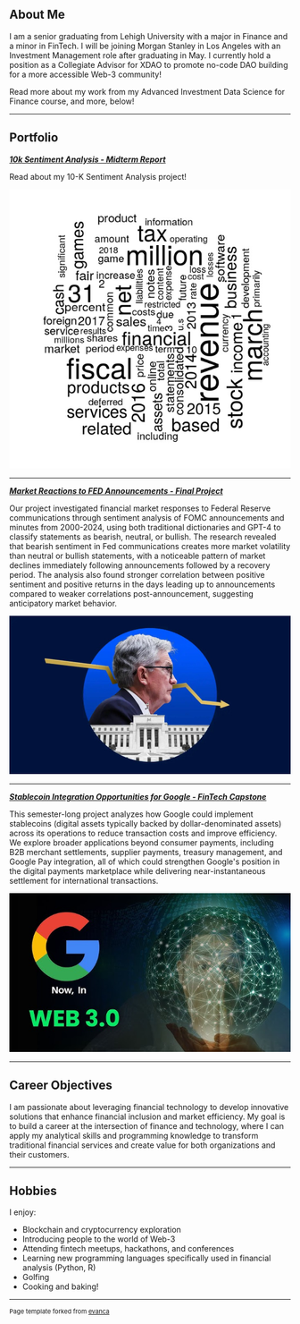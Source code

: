 ## About Me

I am a senior graduating from Lehigh University with a major in Finance and a minor in FinTech. I will be joining Morgan Stanley in Los Angeles with an Investment Management role after graduating in May. I currently hold a position as a Collegiate Advisor for XDAO to promote no-code DAO building for a more accessible Web-3 community! 

Read more about my work from my Advanced Investment Data Science for Finance course, and more, below!

---

## Portfolio


_**[10k Sentiment Analysis - Midterm Report](report.md)**_

Read about my 10-K Sentiment Analysis project!

<img src="images/sentiment.jpg?raw=true"/>


---

_**[Market Reactions to FED Announcements - Final Project](https://github.com/jonahnathan0/Fed_Announcements)**_

Our project investigated financial market responses to Federal Reserve communications through sentiment analysis of FOMC announcements and minutes from 2000-2024, using both traditional dictionaries and GPT-4 to classify statements as bearish, neutral, or bullish. The research revealed that bearish sentiment in Fed communications creates more market volatility than neutral or bullish statements, with a noticeable pattern of market declines immediately following announcements followed by a recovery period. The analysis also found stronger correlation between positive sentiment and positive returns in the days leading up to announcements compared to weaker correlations post-announcement, suggesting anticipatory market behavior.

<img src="images/powell.jpg?raw=true"/>

---

_**[Stablecoin Integration Opportunities for Google - FinTech Capstone](/pdf/stablecoin_presentation.pdf)**_

This semester-long project analyzes how Google could implement stablecoins (digital assets typically backed by dollar-denominated assets) across its operations to reduce transaction costs and improve efficiency. We explore broader applications beyond consumer payments, including B2B merchant settlements, supplier payments, treasury management, and Google Pay integration, all of which could strengthen Google's position in the digital payments marketplace while delivering near-instantaneous settlement for international transactions. 

<img src="images/google.jpg?raw=true"/>

---

## Career Objectives

I am passionate about leveraging financial technology to develop innovative solutions that enhance financial inclusion and market efficiency. My goal is to build a career at the intersection of finance and technology, where I can apply my analytical skills and programming knowledge to transform traditional financial services and create value for both organizations and their customers.

---

## Hobbies

I enjoy:
- Blockchain and cryptocurrency exploration
- Introducing people to the world of Web-3
- Attending fintech meetups, hackathons, and conferences
- Learning new programming languages specifically used in financial analysis (Python, R)
- Golfing
- Cooking and baking!

---
<p style="font-size:11px">Page template forked from <a href="https://github.com/evanca/quick-portfolio">evanca</a></p>
<!-- Remove above link if you don't want to attibute -->
